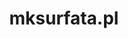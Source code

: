 ---
title: "mksurfata.pl"
tags:
- CTSM
- Surfdata
enableToc: false # do not show a table of contents on this page
---